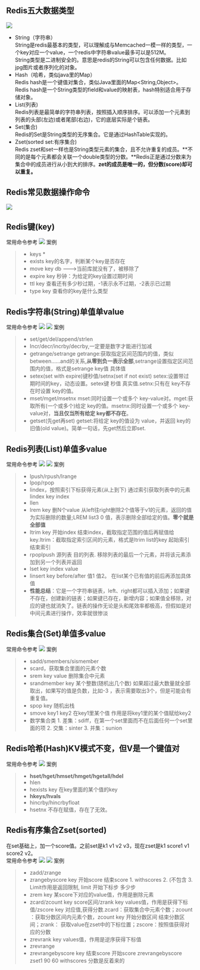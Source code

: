 

## Redis五大数据类型
![](/img/redis/redis-data-type.png)
- String（字符串）<br>
String是redis最基本的类型，可以理解成与Memcached一模一样的类型，一个key对应一个value，一个redis中字符串value最多可以是512M。<br>
String类型是二进制安全的。意思是redis的String可以包含任何数据。比如jpg图片或者序列化的对象。
- Hash（哈希，类似java里的Map）<br>
Redis hash是一个键值对集合，类似Java里面的Map<String,Object>。<br>
Redis hash是一个String类型的field和value的映射表，hash特别适合用于存储对象。
- List(列表)<br>
Redis列表是最简单的字符串列表，按照插入顺序排序。可以添加一个元素到列表的头部(左边)或者尾部(右边)，它的底层实际是个链表。
- Set(集合)<br>
Redis的Set是String类型的无序集合。它是通过HashTable实现的。
- Zset(sorted set:有序集合)<br>
Redis zset和set一样也是String类型元素的集合，且不允许重复的成员。**不同的是每个元素都会关联一个double类型的分数。**Redis正是通过分数来为集合中的成员进行从小到大的排序。**zet的成员是唯一的，但分数(score)却可以重复。**

## Redis常见数据操作命令
![](/img/redis/redis-command-reference.png)

## Redis键(key)
常用命令参考
![](/img/redis/redis-key.png)
案例
> - keys *
> - exists key的名字，判断某个key是否存在
> - move key db   --->当前库就没有了，被移除了
> - expire key 秒钟：为给定的key设置过期时间
> - ttl key 查看还有多少秒过期，-1表示永不过期，-2表示已过期
> - type key 查看你的key是什么类型

## Redis字符串(String)单值单value
常用命令参考
![](/img/redis/redis-string1.png)
![](/img/redis/redis-string2.png)
案例
> - set/get/del/append/strlen
> - Incr/decr/incrby/decrby,一定要是数字才能进行加减
> - getrange/setrange getrange:获取指定区间范围内的值，类似between......and的关系,**从零到负一表示全部**,setrange设置指定区间范围内的值，格式是setrange key值 具体值
> - setex(set with expire)键秒值/setnx(set if not exist) setex:设置带过期时间的key，动态设置。setex键 秒值 真实值.setnx:只有在 key不存在时设置 key的值。
> - mset/mget/msetnx mset:同时设置一个或多个 key-value对。mget:获取所有(一个或多个)给定 key的值。msetnx:同时设置一个或多个 key-value对，**当且仅当所有给定 key都不存在**。
> - getset(先get再set) getset:将给定 key的值设为 value，并返回 key的旧值(old value)。简单一句话，先get然后立即set.

## Redis列表(List)单值多value
常用命令参考
![](/img/redis/redis-list1.png)
![](/img/redis/redis-list2.png)
案例
> - lpush/rpush/lrange
> - lpop/rpop
> - lindex，按照索引下标获得元素(从上到下) 通过索引获取列表中的元素 lindex key index
> - llen 
> - lrem key 删N个value 从left往right删除2个值等于v1的元素，返回的值为实际删除的数量;LREM list3 0 值，表示删除全部给定的值。**零个就是全部值**
> - ltrim key 开始index 结束index，截取指定范围的值后再赋值给key.ltrim：截取指定索引区间的元素，格式是ltrim list的key 起始索引 结束索引
> - rpoplpush 源列表 目的列表. 移除列表的最后一个元素，并将该元素添加到另一个列表并返回
> - lset key index value
> - linsert key before/after 值1 值2。 在list某个已有值的前后再添加具体值
> - **性能总结**：它是一个字符串链表，left、right都可以插入添加；如果键不存在，创建新的链表；如果键已存在，新增内容；如果值全移除，对应的键也就消失了。链表的操作无论是头和尾效率都极高，但假如是对中间元素进行操作，效率就很惨淡

## Redis集合(Set)单值多value
常用命令参考
![](/img/redis/redis-set.png)
案例
> - sadd/smembers/sismember
> - scard，获取集合里面的元素个数
> - srem key value 删除集合中元素
> - srandmember key 某个整数(随机出几个数) 如果超过最大数量就全部取出，如果写的值是负数，比如-3 ，表示需要取出3个，但是可能会有重复值。
> - spop key 随机出栈
> - smove key1 key2 在key1里某个值      作用是将key1里的某个值赋给key2
> - 数学集合类 1. 差集：sdiff，在第一个set里面而不在后面任何一个set里面的项 2. 交集：sinter 3. 并集：sunion

## Redis哈希(Hash)KV模式不变，但V是一个键值对
常用命令参考
![](/img/redis/redis-hash.png)
案例
> - **hset/hget/hmset/hmget/hgetall/hdel**
> - hlen
> - hexists key 在key里面的某个值的key
> - **hkeys/hvals**  
> - hincrby/hincrbyfloat
> - hsetnx 不存在赋值，存在了无效。

## Redis有序集合Zset(sorted)
在set基础上，加一个score值。之前set是k1 v1 v2 v3，现在zset是k1 score1 v1 score2 v2。<br>
常用命令参考
![](/img/redis/redis-zset1.png)
![](/img/redis/redis-zset2.png)
案例
> - zadd/zrange
> - zrangebyscore key 开始score 结束score 1. withscores 2. (不包含  3. Limit作用是返回限制, limit 开始下标步 多少步
> - zrem key 某score下对应的value值，作用是删除元素
> - zcard/zcount key score区间/zrank key values值，作用是获得下标值/zscore key 对应值,获得分数.zcard：获取集合中元素个数；zcount ：获取分数区间内元素个数，zcount key 开始分数区间 结束分数区间；zrank： 获取value在zset中的下标位置；zscore：按照值获得对应的分数
> - zrevrank key values值，作用是逆序获得下标值
> - zrevrange
> - zrevrangebyscore  key 结束score 开始score zrevrangebyscore zset1 90 60 withscores 分数是反着来的
 



